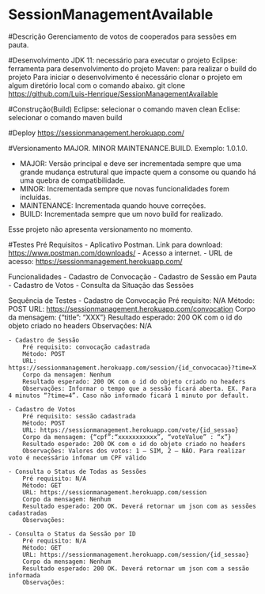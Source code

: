 # SessionManagementAvailable

#Descrição
Gerenciamento de votos de cooperados para sessões em pauta.

#Desenvolvimento
JDK 11: necessário para executar o projeto
Eclipse: ferramenta para desenvolvimento do projeto
Maven: para realizar o build do projeto
Para iniciar o desenvolvimento é necessário clonar o projeto em algum diretório local com o comando abaixo.
git clone https://github.com/Luis-Henrique/SessionManagementAvailable

#Construção(Build)
Eclipse: selecionar o comando maven clean
Eclise: selecionar o comando maven build

#Deploy
https://sessionmanagement.herokuapp.com/

#Versionamento
MAJOR. MINOR MAINTENANCE.BUILD. Exemplo: 1.0.1.0.
- MAJOR: Versão principal e deve ser incrementada sempre que uma grande mudança
estrutural que impacte quem a consome ou quando há uma quebra de compatibilidade.
- MINOR: Incrementada sempre que novas funcionalidades forem incluídas.
- MAINTENANCE: Incrementada quando houve correções.
- BUILD: Incrementada sempre que um novo build for realizado.

Esse projeto não apresenta versionamento no momento.

#Testes
 Pré Requisitos 
    - Aplicativo Postman. Link para download: https://www.postman.com/downloads/
    - Acesso a internet.
    - URL de acesso: https://sessionmanagement.herokuapp.com/
    
 Funcionalidades
    - Cadastro de Convocação
    - Cadastro de Sessão em Pauta
    - Cadastro de Votos
    - Consulta da Situação das Sessões
    
 Sequência de Testes
    - Cadastro de Convocação 
        Pré requisito: N/A
        Método: POST 
        URL: https://sessionmanagement.herokuapp.com/convocation
        Corpo da mensagem: {“title”: “XXX”}
        Resultado esperado: 200 OK com o id do objeto criado no headers
        Observações: N/A
        
    - Cadastro de Sessão 
        Pré requisito: convocação cadastrada
        Método: POST 
        URL: https://sessionmanagement.herokuapp.com/session/{id_convocacao}?time=X
        Corpo da mensagem: Nenhum
        Resultado esperado: 200 OK com o id do objeto criado no headers
        Observações: Informar o tempo que a sessão ficará aberta. EX. Para 4 minutos “?time=4”. Caso não informado ficará 1 minuto por default.
        
    - Cadastro de Votos 
        Pré requisito: sessão cadastrada
        Método: POST 
        URL: https://sessionmanagement.herokuapp.com/vote/{id_sessao}
        Corpo da mensagem: {“cpf”:“xxxxxxxxxxx”, “voteValue” : “x”}
        Resultado esperado: 200 OK com o id do objeto criado no headers
        Observações: Valores dos votos: 1 – SIM, 2 – NÂO. Para realizar voto é necessário infomar um CPF válido 
       
    - Consulta o Status de Todas as Sessões 
        Pré requisito: N/A
        Método: GET 
        URL: https://sessionmanagement.herokuapp.com/session
        Corpo da mensagem: Nenhum
        Resultado esperado: 200 OK. Deverá retornar um json com as sessões cadastradas
        Observações: 
        
    - Consulta o Status da Sessão por ID 
        Pré requisito: N/A
        Método: GET 
        URL: https://sessionmanagement.herokuapp.com/session/{id_sessao}
        Corpo da mensagem: Nenhum
        Resultado esperado: 200 OK. Deverá retornar um json com a sessão informada
        Observações: 




